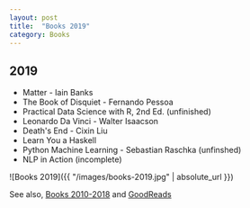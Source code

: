 ```yaml
---
layout: post
title:  "Books 2019"
category: Books
---
```


## 2019

- Matter - Iain Banks
- The Book of Disquiet - Fernando Pessoa
- Practical Data Science with R, 2nd Ed. (unfinished)
- Leonardo Da Vinci - Walter Isaacson
- Death's End - Cixin Liu
- Learn You a Haskell
- Python Machine Learning - Sebastian Raschka (unfinshed)
- NLP in Action (incomplete)

![Books 2019]({{ "/images/books-2019.jpg" | absolute_url }})


See also, [Books 2010-2018](/2019-01-01/books.html) and [GoodReads](https://www.goodreads.com/user/show/22238686-christopher-bare)

